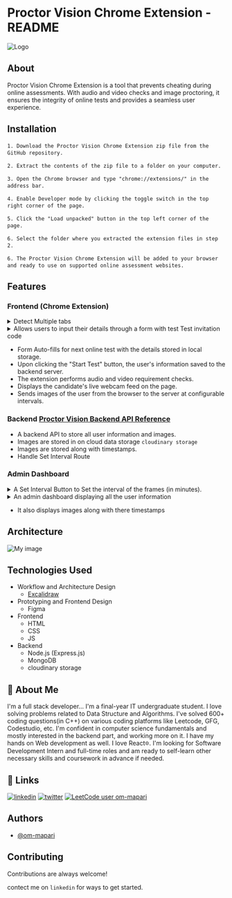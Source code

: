 
#  Proctor Vision Chrome Extension - README

![Logo](https://res.cloudinary.com/dt9ckenyh/image/upload/v1678423049/my-images/icon3_zkbhum.png)



## About

Proctor Vision Chrome Extension is a tool that prevents cheating during online assessments. With audio and video checks and image proctoring, it ensures the integrity of online tests and provides a seamless user experience.


    
## Installation

```
1. Download the Proctor Vision Chrome Extension zip file from the GitHub repository.
```
```
2. Extract the contents of the zip file to a folder on your computer.
```
```
3. Open the Chrome browser and type "chrome://extensions/" in the address bar.
```
```
4. Enable Developer mode by clicking the toggle switch in the top right corner of the page.
```
```
5. Click the "Load unpacked" button in the top left corner of the page.
```
```
6. Select the folder where you extracted the extension files in step 2.
```
```
6. The Proctor Vision Chrome Extension will be added to your browser and ready to use on supported online assessment websites.
```


## Features

### Frontend (Chrome Extension)
<details>
<summary> Detect Multiple tabs</summary>

![Logo](https://github.com/om-mapari/proctor-vision-extension/blob/master/gifs%20images/multitabs.gif)
</details>
<details>

<summary> Allows users to input their details through a form with test Test invitation code</summary>

![Logo](https://github.com/om-mapari/proctor-vision-extension/blob/master/gifs%20images/login.gif)
</details>

- Form Auto-fills for next online test with the details stored in local storage.
- Upon clicking the "Start Test" button, the user's information saved to the backend server.
- The extension performs audio and video requirement checks.
- Displays the candidate's live webcam feed on the page.
- Sends images of the user from the browser to the server at configurable intervals.

### Backend [Proctor Vision Backend API Reference](https://github.com/om-mapari/proctor-vision-backend)
- A backend API to store all user information and images.
- Images are stored in on cloud data storage `cloudinary storage`
- Images are stored along with timestamps.
- Handle Set Interval Route


### Admin Dashboard
<details>
<summary> A Set Interval Button to Set the interval of the frames (in minutes).</summary>

![Logo](https://github.com/om-mapari/proctor-vision-extension/blob/master/gifs%20images/intervalSet.gif)
</details>

<details>
<summary> An admin dashboard displaying all the user information </summary>

![Logo](https://github.com/om-mapari/proctor-vision-extension/blob/master/gifs%20images/dashboard-op.gif)
</details>


- It also displays images along with there timestamps

## Architecture
![My image](https://res.cloudinary.com/dt9ckenyh/image/upload/v1678415195/my-images/Proctor_Vision_qkmqap.png)


## Technologies Used
- Workflow and Architecture Design
    * [Excalidraw](https://excalidraw.com/)
- Prototyping and Frontend Design
    * Figma
- Frontend
    * HTML
    * CSS
    * JS
- Backend
    * Node.js (Express.js)
    * MongoDB
    * cloudinary storage

## 🚀 About Me
I'm a full stack developer...
I'm a final-year IT undergraduate student. I love solving problems related to Data Structure and Algorithms. I've solved 600+ coding questions(in C++) on various coding platforms like Leetcode, GFG, Codestudio, etc. I'm confident in computer science fundamentals and mostly interested in the backend part, and working more on it. I have my hands on Web development as well. I love React🔯. I'm looking for Software Development Intern and full-time roles and am ready to self-learn other necessary skills and coursework in advance if needed.

## 🔗 Links

[![linkedin](https://img.shields.io/badge/linkedin-0A66C2?style=for-the-badge&logo=linkedin&logoColor=white)](https://www.linkedin.com/in/om-mapari/)
[![twitter](https://img.shields.io/badge/twitter-1DA1F2?style=for-the-badge&logo=twitter&logoColor=white)](https://twitter.com/coder_om)
[![LeetCode user om-mapari](https://img.shields.io/badge/dynamic/json?style=flat-square&labelColor=black&color=%23ffa116&label=Leetcode%20Solved&query=solved&url=https%3A%2F%2Fleetcode-badge.vercel.app%2Fapi%2Fusers%2Fom-mapari&logo=leetcode&logoColor=yellow)](https://leetcode.com/om-mapari/)
## Authors

- [@om-mapari](https://www.github.com/om-mapari)


## Contributing

Contributions are always welcome!

contect me on `linkedin` for ways to get started.
